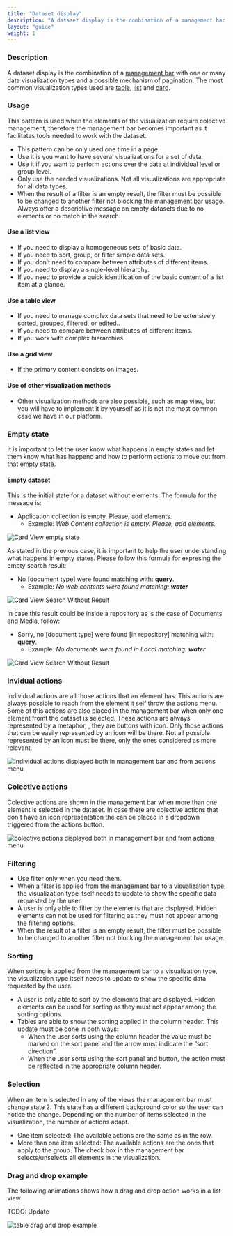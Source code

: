 ```yaml
---
title: "Dataset display"
description: "A dataset display is the combination of a management bar with one or many data visualization types and a possible mechanism of pagination. The most common visualization types used are table, list and card."
layout: "guide"
weight: 1
---
```


### Description

A dataset display is the combination of a [management bar](./management_bar.html) with one or many data visualization types and a possible mechanism of pagination. The most common visualization types used are [table](./table.html), [list](./list.html) and [card](./card.html).

### Usage
This pattern is used when the elements of the visualization require colective management, therefore the management bar becomes important as it facilitates tools needed to work with the dataset.

* This pattern can be only used one time in a page.
* Use it is you want to have several visualizations for a set of data.
* Use it if you want to perform actions over the data at individual level or group level.
* Only use the needed visualizations. Not all visualizations are appropriate for all data types.
* When the result of a filter is an empty result, the filter must be possible to be changed to another filter not blocking the management bar usage. Always offer a descriptive message on empty datasets due to no elements or no match in the search.

#### Use a list view
* If you need to display a homogeneous sets of basic data.
* If you need to sort, group, or filter simple data sets.
* If you don’t need to compare between attributes of different items.
* If you need to display a single-level hierarchy.
* If you need to provide a quick identification of the basic content of a list item at a glance.

#### Use a table view
* If you need to manage complex data sets that need to be extensively sorted, grouped, filtered, or edited..
* If you need to compare between attributes of different items.
* If you work with complex hierarchies.

#### Use a grid view
* If the primary content consists on images.
 
#### Use of other visualization methods
* Other visualization methods are also possible, such as map view, but you will have to implement it by yourself as it is not the most common case we have in our platform.



### Empty state

It is important to let the user know what happens in empty states and let them know what has happend and how to perform actions to move out from that empty state.

#### Empty dataset

This is the initial state for a dataset without elements. The formula for the message is:
* Application collection is empty. Please, add elements.
	* Example: *Web Content collection is empty. Please, add elements.*

![Card View empty state](../../../images/CardViewEmpty.png)

As stated in the previous case, it is important to help the user understanding what happens in empty states. Please follow this formula for expresing the empty search result:
* No [document type] were found matching with: **query**.
	* Example: *No web contents were found matching: **water***

![Card View Search Without Result](../../../images/CardViewSearchWithoutResult.png)

In case this result could be inside a repository as is the case of Documents and Media, follow:
* Sorry, no [document type] were found [in repository] matching with: **query**.
	* Example: *No documents were found in Local matching: **water***

![Card View Search Without Result](../../../images/CardViewSearchWithoutResultWithTabs.png)

### Invidual actions

Individual actions are all those actions that an element has. This actions are always possible to reach from the element it self throw the actions menu. Some of this actions are also placed in the management bar when only one element fromt the dataset is selected. These actions are always represented by a metaphor, , they are buttons with icon. Only those actions that can be easily represented by an icon will be there. Not all possible represented by an icon must be there, only the ones considered as more relevant.

![individual actions displayed both in management bar and from actions menu](../../../images/DatasetDisplayIndividualActions.png)

### Colective actions

Colective actions are shown in the management bar when more than one element is selected in the dataset. In case there are  colective actions that don't have an icon representation the can be placed in a dropdown triggered from the actions button.

![colective actions displayed both in management bar and from actions menu](../../../images/DatasetDisplayGroupActions.png)

### Filtering
* Use filter only when you need them.
* When a filter is applied from the management bar to a visualization type, the visualization type itself needs to update to show the specific data requested by the user.
* A user is only able to filter by the elements that are displayed. Hidden elements can not be used for filtering as they must not appear among the filtering options.
* When the result of a filter is an empty result, the filter must be possible to be changed to another filter not blocking the management bar usage.
 
### Sorting
When sorting is applied from the management bar to a visualization type, the visualization type itself needs to update to show the specific data requested by the user.
* A user is only able to sort by the elements that are displayed. Hidden elements can be used for sorting as they must not appear among the sorting options.
* Tables are able to show the sorting applied in the column header. This update must be done in both ways:
	* When the user sorts using the column header the value must be marked on the sort panel and the arrow must indicate the “sort direction”.
	* When the user sorts using the sort panel and button, the action must be reflected in the appropriate column header.
 
### Selection
When an item is selected in any of the views the management bar must change state 2. This state has a different background color so the user can notice the change. Depending on the number of items selected in the visualization, the number of actions adapt.
* One item selected: The available actions are the same as in the row.
* More than one item selected: The available actions are the ones that apply to the group.
The check box in the management bar selects/unselects all elements in the visualization.


### Drag and drop example

The following animations shows how a drag and drop action works in a list view.

TODO: Update

![table drag and drop example](../../../images/tableDragDrop.gif)
